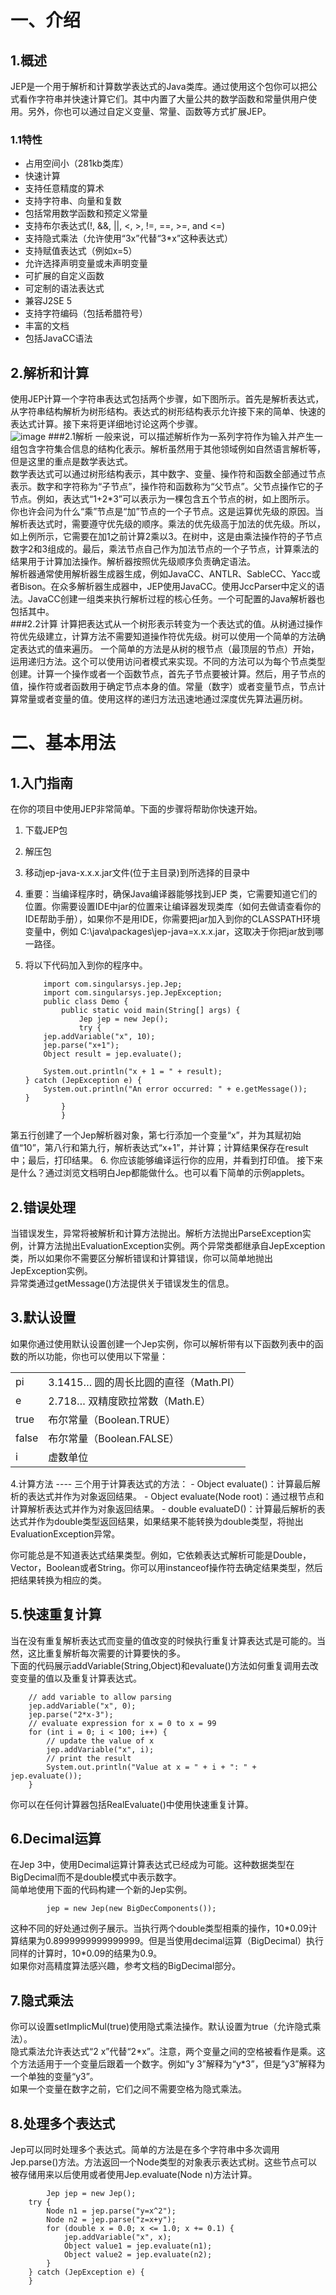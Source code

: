 一、介绍
====
1.概述
----
JEP是一个用于解析和计算数学表达式的Java类库。通过使用这个包你可以把公式看作字符串并快速计算它们。其中内置了大量公共的数学函数和常量供用户使用。另外，你也可以通过自定义变量、常量、函数等方式扩展JEP。
###  1.1特性
- 占用空间小（281kb类库）
- 快速计算
- 支持任意精度的算术
- 支持字符串、向量和复数
- 包括常用数学函数和预定义常量
- 支持布尔表达式(!, &&, ||, <, >, !=, ==, >=, and <=)
- 支持隐式乘法（允许使用“3x”代替“3*x”这种表达式）
- 支持赋值表达式（例如x=5）
- 允许选择声明变量或未声明变量
- 可扩展的自定义函数
- 可定制的语法表达式
- 兼容J2SE 5
- 支持字符编码（包括希腊符号）
- 丰富的文档
- 包括JavaCC语法

2.解析和计算
----
使用JEP计算一个字符串表达式包括两个步骤，如下图所示。首先是解析表达式，从字符串结构解析为树形结构。表达式的树形结构表示允许接下来的简单、快速的表达式计算。接下来将更详细地讨论这两个步骤。  
![image](https://github.com/time-out01/JEP-DOC-CN/blob/master/image/img01.png)
###2.1解析
一般来说，可以描述解析作为一系列字符作为输入并产生一组包含字符集合信息的结构化表示。解析虽然用于其他领域例如自然语言解析等，但是这里的重点是数学表达式。<br>
数学表达式可以通过树形结构表示，其中数字、变量、操作符和函数全部通过节点表示。数字和字符称为“子节点”，操作符和函数称为“父节点”。父节点操作它的子节点。例如，表达式“1+2*3”可以表示为一棵包含五个节点的树，如上图所示。<br>
你也许会问为什么“乘”节点是“加”节点的一个子节点。这是运算优先级的原因。当解析表达式时，需要遵守优先级的顺序。乘法的优先级高于加法的优先级。所以，如上例所示，它需要在加1之前计算2乘以3。在树中，这是由乘法操作符的子节点数字2和3组成的。最后，乘法节点自己作为加法节点的一个子节点，计算乘法的结果用于计算加法操作。解析器按照优先级顺序负责确定语法。<br>
解析器通常使用解析器生成器生成，例如JavaCC、ANTLR、SableCC、Yacc或者Bison。在众多解析器生成器中，JEP使用JavaCC。使用JccParser中定义的语法。JavaCC创建一组类来执行解析过程的核心任务。一个可配置的Java解析器也包括其中。<br>
###2.2计算
计算把表达式从一个树形表示转变为一个表达式的值。从树通过操作符优先级建立，计算方法不需要知道操作符优先级。树可以使用一个简单的方法确定表达式的值来遍历。
一个简单的方法是从树的根节点（最顶层的节点）开始，运用递归方法。这个可以使用访问者模式来实现。不同的方法可以为每个节点类型创建。计算一个操作或者一个函数节点，首先子节点要被计算。然后，用子节点的值，操作符或者函数用于确定节点本身的值。常量（数字）或者变量节点，节点计算常量或者变量的值。使用这样的递归方法迅速地通过深度优先算法遍历树。<br>

二、基本用法
====
1.入门指南
----
在你的项目中使用JEP非常简单。下面的步骤将帮助你快速开始。<br>  

1.  下载JEP包 
2.  解压包
3.  移动jep-java-x.x.x.jar文件(位于主目录)到所选择的目录中
4.  重要：当编译程序时，确保Java编译器能够找到JEP 类，它需要知道它们的位置。你需要设置IDE中jar的位置来让编译器发现类库（如何去做请查看你的IDE帮助手册），如果你不是用IDE，你需要把jar加入到你的CLASSPATH环境变量中，例如 C:\java\packages\jep-java=x.x.x.jar，这取决于你把jar放到哪一路径。
5.  将以下代码加入到你的程序中。<br>
			
			import com.singularsys.jep.Jep;
			import com.singularsys.jep.JepException;
			public class Demo {
				public static void main(String[] args) {
					Jep jep = new Jep();
					try {
			jep.addVariable("x", 10);
			jep.parse("x+1");
			Object result = jep.evaluate();
			
			System.out.println("x + 1 = " + result);
		} catch (JepException e) {
			System.out.println("An error occurred: " + e.getMessage());
		}
				}
			    }
第五行创建了一个Jep解析器对象，第七行添加一个变量“x”，并为其赋初始值“10”，第八行和第九行，解析表达式“x+1”，并计算；计算结果保存在result中；最后，打印结果。
6.  你应该能够编译运行你的应用，并看到打印值。
接下来是什么？通过浏览文档明白Jep都能做什么。也可以看下简单的示例applets。<br>

2.错误处理
----
当错误发生，异常将被解析和计算方法抛出。解析方法抛出ParseException实例，计算方法抛出EvaluationException实例。两个异常类都继承自JepException类，所以如果你不需要区分解析错误和计算错误，你可以简单地抛出JepException实例。<br>
异常类通过getMessage()方法提供关于错误发生的信息。<br>

3.默认设置
----
 如果你通过使用默认设置创建一个Jep实例，你可以解析带有以下函数列表中的函数的所以功能，你也可以使用以下常量：
 <table>
   <tbody>
    <tr>
     <td>pi</td><td>3.1415…&nbsp;圆的周长比圆的直径（Math.PI）</td>
    </tr>
    <tr>
     <td>e</td><td>2.718…&nbsp;双精度欧拉常数（Math.E）</td>
    </tr>
    <tr>
     <td>true</td><td>布尔常量（Boolean.TRUE）</td>
    </tr>
    <tr>
     <td>false</td><td>布尔常量（Boolean.FALSE）</td>
    </tr>
    <tr>
     <td>i</td><td>虚数单位</td>
    </tr>
  </tbody>
 </table>
4.计算方法
----
三个用于计算表达式的方法：
- Object evaluate()：计算最后解析的表达式并作为对象返回结果。
- Object evaluate(Node root)：通过根节点和计算解析表达式并作为对象返回结果。
- double evaluateD()：计算最后解析的表达式并作为double类型返回结果，如果结果不能转换为double类型，将抛出EvaluationException异常。

你可能总是不知道表达式结果类型。例如，它依赖表达式解析可能是Double，Vector，Boolean或者String。你可以用instanceof操作符去确定结果类型，然后把结果转换为相应的类。

5.快速重复计算
----
当在没有重复解析表达式而变量的值改变的时候执行重复计算表达式是可能的。当然，这比重复解析每次需要的计算要快的多。<br>
下面的代码展示addVariable(String,Object)和evaluate()方法如何重复调用去改变变量的值以及重复计算表达式。<br>
		
		// add variable to allow parsing
		jep.addVariable("x", 0);
		jep.parse("2*x-3");
		// evaluate expression for x = 0 to x = 99
		for (int i = 0; i < 100; i++) {
			// update the value of x
			jep.addVariable("x", i);
			// print the result
			System.out.println("Value at x = " + i + ": " + jep.evaluate());
		}
		

 你可以在任何计算器包括RealEvaluate()中使用快速重复计算。<br>

6.Decimal运算
----
 在Jep 3中，使用Decimal运算计算表达式已经成为可能。这种数据类型在BigDecimal而不是double模式中表示数字。<br>
  简单地使用下面的代码构建一个新的Jep实例。<br>
		
		 	jep = new Jep(new BigDecComponents());
		 	

这种不同的好处通过例子展示。当执行两个double类型相乘的操作，10\*0.09计算结果为0.8999999999999999。但是当使用decimal运算（BigDecimal）执行同样的计算时，10\*0.09的结果为0.9。<br>
如果你对高精度算法感兴趣，参考文档的BigDecimal部分。<br>

7.隐式乘法
----
你可以设置setImplicMul(true)使用隐式乘法操作。默认设置为true（允许隐式乘法）。<br>
隐式乘法允许表达式“2 x”代替“2\*x”。注意，两个变量之间的空格被看作是乘。这个方法适用于一个变量后跟着一个数字。例如“y 3”解释为“y\*3”，但是“y3”解释为一个单独的变量“y3”。<br>
如果一个变量在数字之前，它们之间不需要空格为隐式乘法。<br>

8.处理多个表达式
----
Jep可以同时处理多个表达式。简单的方法是在多个字符串中多次调用Jep.parse()方法。方法返回一个Node类型的对象表示表达式树。这些节点可以被存储用来以后使用或者使用Jep.evaluate(Node n)方法计算。<br>
		
			Jep jep = new Jep();
		try {
			Node n1 = jep.parse("y=x^2");
			Node n2 = jep.parse("z=x+y");
			for (double x = 0.0; x <= 1.0; x += 0.1) {
				jep.addVariable("x", x);
				Object value1 = jep.evaluate(n1);
				Object value2 = jep.evaluate(n2);
			}
		} catch (JepException e) {
		}
		
